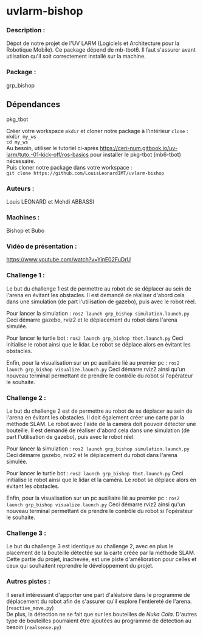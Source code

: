 # uvlarm-bishop

### Description :
Dépot de notre projet de l'UV LARM (Logiciels et Architecture pour la Robotique Mobile). Ce package dépend de mb-tbot6. Il faut s'assurer avant utilsation qu'il soit correctement installé sur la machine.

### Package :
grp_bishop

## Dépendances
pkg_tbot

Créer votre workspace `mkdir` et cloner notre package à l'intérieur `clone` :  
`mkdir my_ws`  
`cd my_ws`  
Au besoin, utiliser le tutoriel ci-après https://ceri-num.gitbook.io/uv-larm/tuto.-01-kick-off/ros-basics pour installer le pkg-tbot (mb6-tbot) nécessaire.  
Puis cloner notre package dans votre workspace :  
`git clone https://github.com/LouisLeonardIMT/uvlarm-bishop`

### Auteurs :
Louis LEONARD et Mehdi ABBASSI

### Machines : 
Bishop et Bubo

### Vidéo de présentation :
https://www.youtube.com/watch?v=YinE02FuDrU

### Challenge 1 :
Le but du challenge 1 est de permettre au robot de se déplacer au sein de l'arena en évitant les obstacles. Il est demandé de réaliser d'abord cela dans une simulation (de part l'utilisation de gazebo), puis avec le robot réel.

Pour lancer la simulation :
`ros2 launch grp_bishop simulation.launch.py`
Ceci démarre gazebo, rviz2 et le déplacement du robot dans l'arena simulée.

Pour lancer le turtle bot :
`ros2 launch grp_bishop tbot.launch.py`
Ceci initialise le robot ainsi que le lidar. Le robot se déplace alors en évitant les obstacles.

Enfin, pour la visualisation sur un pc auxiliaire lié au premier pc : 
`ros2 launch grp_bishop visualize.launch.py`
Ceci démarre rviz2 ainsi qu'un nouveau terminal permettant de prendre le contrôle du robot si l'opérateur le souhaite.

### Challenge 2 :
Le but du challenge 2 est de permettre au robot de se déplacer au sein de l'arena en évitant les obstacles. Il doit également créer une carte par la méthode SLAM. Le robot avec l'aide de la caméra doit pouvoir détecter une bouteille. Il est demandé de réaliser d'abord cela dans une simulation (de part l'utilisation de gazebo), puis avec le robot réel.

Pour lancer la simulation :
`ros2 launch grp_bishop simulation.launch.py`
Ceci démarre gazebo, rviz2 et le déplacement du robot dans l'arena simulée.

Pour lancer le turtle bot :
`ros2 launch grp_bishop tbot.launch.py`
Ceci initialise le robot ainsi que le lidar et la caméra. Le robot se déplace alors en évitant les obstacles.

Enfin, pour la visualisation sur un pc auxiliaire lié au premier pc : 
`ros2 launch grp_bishop visualize.launch.py`
Ceci démarre rviz2 ainsi qu'un nouveau terminal permettant de prendre le contrôle du robot si l'opérateur le souhaite.

### Challenge 3 :
Le but du challenge 3 est identique au challenge 2, avec en plus le placement de la bouteille détectée sur la carte créée par la méthode SLAM.  
Cette partie du projet, inachevée, est une piste d'amélioration pour celles et ceux qui souhaitent reprendre le développement du projet.

### Autres pistes :
Il serait intéressant d'apporter une part d'aléatoire dans le programme de déplacement du robot afin de s'assurer qu'il explore l'entiereté de l'arena. (`reactive_move.py`)  
De plus, la détection ne se fait que sur les bouteilles de _Nuka Cola_. D'autres type de bouteilles pourraient être ajoutées au programme de détection au besoin (`realsense.py`)
